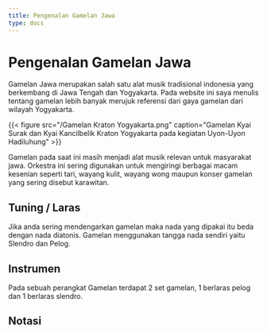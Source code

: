 ```yaml
---
title: Pengenalan Gamelan Jawa
type: docs
---
```


# Pengenalan Gamelan Jawa

Gamelan Jawa merupakan salah satu alat musik tradisional indonesia yang berkembang di Jawa Tengah dan Yogyakarta. Pada website ini saya menulis tentang gamelan lebih banyak merujuk referensi dari gaya gamelan dari wilayah Yogyakarta.

{{< figure src="/Gamelan Kraton Yogyakarta.png" caption="Gamelan Kyai Surak dan Kyai Kancilbelik Kraton Yogyakarta pada kegiatan Uyon-Uyon Hadiluhung" >}}

Gamelan pada saat ini masih menjadi alat musik relevan untuk masyarakat jawa. Orkestra ini sering digunakan untuk mengiringi berbagai macam kesenian seperti tari, wayang kulit, wayang wong maupun konser gamelan yang sering disebut karawitan.


## Tuning / Laras
Jika anda sering mendengarkan gamelan maka nada yang dipakai itu beda dengan nada diatonis. Gamelan menggunakan tangga nada sendiri yaitu Slendro dan Pelog. 
 
## Instrumen
Pada sebuah perangkat Gamelan terdapat 2 set gamelan, 1 berlaras pelog dan 1 berlaras slendro.

## Notasi
